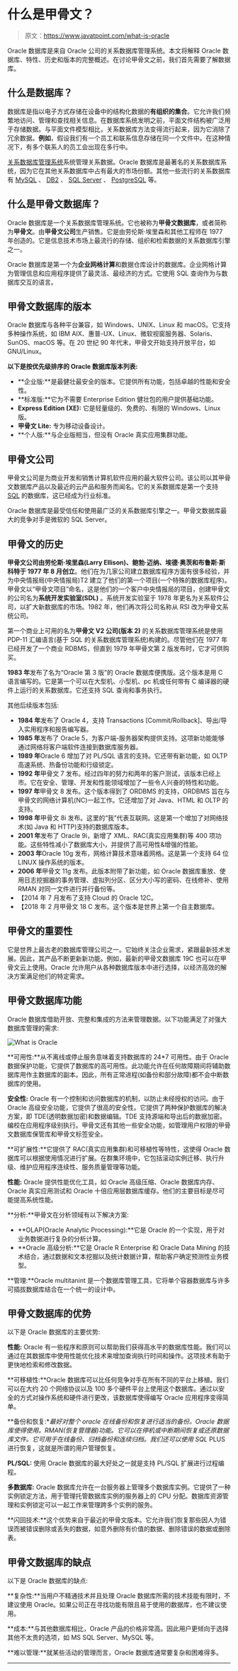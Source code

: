 # 什么是甲骨文？

> 原文：<https://www.javatpoint.com/what-is-oracle>

Oracle 数据库是来自 Oracle 公司的关系数据库管理系统。本文将解释 Oracle 数据库、特性、历史和版本的完整概述。在讨论甲骨文之前，我们首先需要了解数据库。

## 什么是数据库？

数据库是指以电子方式存储在设备中的结构化数据的**有组织的集合**。它允许我们频繁地访问、管理和查找相关信息。在数据库系统发明之前，平面文件结构被广泛用于存储数据。与平面文件模型相比，关系数据库方法变得流行起来，因为它消除了冗余数据。**例如**，假设我们有一个员工和联系信息存储在同一个文件中。在这种情况下，有多个联系人的员工会出现在多行中。

[关系数据库管理系统](https://www.javatpoint.com/what-is-rdbms)系统管理关系数据。Oracle 数据库是最著名的关系数据库系统，因为它在其他关系数据库中占有最大的市场份额。其他一些流行的关系数据库有 [MySQL](https://www.javatpoint.com/mysql-tutorial) 、 [DB2](https://www.javatpoint.com/what-is-db2) 、 [SQL Server](https://www.javatpoint.com/sql-server-tutorial) 、 [PostgreSQL](https://www.javatpoint.com/postgresql-tutorial) 等。

## 什么是甲骨文数据库？

Oracle 数据库是一个关系数据库管理系统。它也被称为**甲骨文数据库**，或者简称为**甲骨文**。由**甲骨文公司**生产销售。它是由劳伦斯·埃里森和其他工程师在 1977 年创造的。它是信息技术市场上最流行的存储、组织和检索数据的关系数据库引擎之一。

Oracle 数据库是第一个为**企业网格计算**和数据仓库设计的数据库。企业网格计算为管理信息和应用程序提供了最灵活、最经济的方式。它使用 SQL 查询作为与数据库交互的语言。

## 甲骨文数据库的版本

Oracle 数据库与各种平台兼容，如 Windows、UNIX、Linux 和 macOS。它支持多种操作系统，如 IBM AIX、惠普-UX、Linux、微软视窗服务器、Solaris、SunOS、macOS 等。在 20 世纪 90 年代末，甲骨文开始支持开放平台，如 GNU/Linux。

**以下是按优先级排序的 Oracle 数据库版本列表:**

*   **企业版:**是最健壮最安全的版本。它提供所有功能，包括卓越的性能和安全性。
*   **标准版:**它为不需要 Enterprise Edition 健壮包的用户提供基础功能。
*   **Express Edition (XE):** 它是轻量级的、免费的、有限的 Windows、Linux 版。
*   **甲骨文 Lite:** 专为移动设备设计。
*   **个人版:**与企业版相当，但没有 Oracle 真实应用集群功能。

## 甲骨文公司

甲骨文公司是为商业开发和销售计算机软件应用的最大软件公司。该公司以其甲骨文数据库产品以及最近的云产品和服务而闻名。它的关系数据库是第一个支持 [SQL](https://www.javatpoint.com/sql-tutorial) 的数据库，这已经成为行业标准。

Oracle 数据库是最受信任和使用最广泛的关系数据库引擎之一。甲骨文数据库最大的竞争对手是微软的 SQL Server。

## 甲骨文的历史

**甲骨文公司由劳伦斯·埃里森(Larry Ellison)、鲍勃·迈纳、埃德·奥茨和布鲁斯·斯科特于 1977 年 8 月创立**。他们在为几家公司建立数据库程序方面有很多经验，并为中央情报局(中央情报局)T2 建立了他们的第一个项目(一个特殊的数据库程序)。甲骨文以“甲骨文项目”命名，这是他们的一个客户中央情报局的项目，创建甲骨文的公司名为**系统开发实验室(SDL)** 。系统开发实验室于 1978 年更名为关系软件公司，以扩大新数据库的市场。1982 年，他们再次将公司名称从 RSI 改为甲骨文系统公司。

第一个商业上可用的名为**甲骨文 V2 公司(版本 2)** 的关系数据库管理系统是使用 PDP-11 汇编语言(基于 SQL 的关系数据库管理系统)构建的。尽管他们在 1977 年已经开发了一个商业 RDBMS，但直到 1979 年甲骨文第 2 版发布时，它才可供购买。

**1983 年**发布了名为“Oracle 第 3 版”的 Oracle 数据库便携版。这个版本是用 C 语言编写的。它是第一个可以在大型机、小型机、pc 机或任何带有 C 编译器的硬件上运行的关系数据库。它还支持 SQL 查询和事务执行。

其他后续版本包括:

*   **1984 年**发布了 Oracle 4，支持 Transactions [Commit/Rollback]、导出/导入实用程序和报告编写器。
*   **1985 年**发布了 Oracle 5，为客户端-服务器架构提供支持。这项新功能能够通过网络将客户端软件连接到数据库服务器。
*   **1989 年**Oracle 6 增加了对 PL/SQL 语言的支持。它还带有新功能，如 OLTP 高速系统、热备份功能和行级锁定。
*   **1992 年**甲骨文 7 发布。经过四年的努力和两年的客户测试，该版本已经上市。它在安全、管理、开发和性能领域增加了一些令人兴奋的特性和功能。
*   **1997 年**甲骨文 8 发布。这个版本得到了 ORDBMS 的支持，ORDBMS 旨在与甲骨文的网络计算机(NC)一起工作。它还增加了对 Java、HTML 和 OLTP 的支持。
*   **1998 年**甲骨文 8i 发布。这里的“我”代表互联网。这是第一个增加了对网络技术(如 Java 和 HTTP)支持的数据库版本。
*   **2001 年**发布了 Oracle 9i，新增了 XML、RAC(真实应用集群)等 400 项功能。这些特性减小了数据库大小，并提供了高可用性&增强的性能。
*   **2003 年**Oracle 10g 发布，网格计算技术意味着网格。这是第一个支持 64 位 LINUX 操作系统的版本。
*   **2006 年**甲骨文 11g 发布。此版本附带了新功能，如 Oracle 数据库重放、使用日志挖掘器的事务管理、虚拟列分区、区分大小写的密码、在线修补、使用 RMAN 对同一文件进行并行备份等。
*   【2014 年 7 月发布了支持 Cloud 的 Oracle 12C。
*   【2018 年 2 月甲骨文 18 C 发布。这个版本是世界上第一个自主数据库。

## 甲骨文的重要性

它是世界上最古老的数据库管理公司之一。它始终关注企业需求，紧跟最新技术发展。因此，其产品不断更新新功能。例如，最新的甲骨文数据库 19C 也可以在甲骨文云上使用。Oracle 允许用户从各种数据库版本中进行选择，以经济高效的解决方案满足他们的特定需求。

## 甲骨文数据库功能

Oracle 数据库借助开放、完整和集成的方法来管理数据。以下功能满足了对强大数据库管理的需求:

![What is Oracle](img/44a2d81817633305097fc6dc05830182.png)

**可用性:**从不离线或停止服务意味着支持数据库的 24*7 可用性。由于 Oracle 数据保护功能，它提供了数据库的高可用性。此功能允许在任何故障期间将辅助数据库用作主数据库的副本。因此，所有正常进程(如备份和部分故障)都不会中断数据库的使用。

**安全性:** Oracle 有一个控制和访问数据库的机制，以防止未经授权的访问。由于 Oracle 高级安全功能，它提供了很高的安全性。它提供了两种保护数据库的解决方案，即 TDE(透明数据加密)和数据编辑。TDE 支持源端和导出后的数据加密。编校在应用程序级别执行。甲骨文还有其他一些安全功能，如管理用户权限的甲骨文数据库保管库和甲骨文标签安全。

**可扩展性:**它提供了 RAC(真实应用集群)和可移植性等特性，这使得 Oracle 数据库可以根据使用情况进行扩展。在群集环境中，它包括滚动实例迁移、执行升级、维护应用程序连续性、服务质量管理等功能。

**性能:** Oracle 提供性能优化工具，如 Oracle 高级压缩、Oracle 数据库内存、Oracle 真实应用测试和 Oracle 十倍应用层数据库缓存。他们的主要目标是尽可能提高系统性能。

**分析:**甲骨文在分析领域有以下解决方案:

*   **OLAP(Oracle Analytic Processing):**它是 Oracle 的一个实现，用于对业务数据进行复杂的分析计算。
*   **Oracle 高级分析:**它是 Oracle R Enterprise 和 Oracle Data Mining 的技术结合，通过数据和文本挖掘以及统计数据计算，帮助客户确定预测性业务模型。

**管理:**Oracle multitanint 是一个数据库管理工具，它将单个容器数据库与许多可插拔数据库结合在一个统一的设计中。

## 甲骨文数据库的优势

以下是 Oracle 数据库的主要优势:

**性能:** Oracle 有一些程序和原则可以帮助我们获得高水平的数据库性能。我们可以通过在其数据库中使用性能优化技术来增加查询执行时间和操作。这项技术有助于更快地检索和修改数据。

**可移植性:**Oracle 数据库可以比任何竞争对手在所有不同的平台上移植。我们可以在大约 20 个网络协议以及 100 多个硬件平台上使用这个数据库。通过以安全的方式对操作系统和硬件进行更改，该数据库使得编写 Oracle 应用程序变得简单。

**备份和恢复:**最好对整个 oracle 在线备份和恢复进行适当的备份。Oracle 数据库使得使用。RMAN(恢复管理器)功能。它可以在停机或中断期间恢复或还原数据库文件。它可用于在线备份、归档备份和连续归档。我们还可以使用 SQL* PLUS 进行恢复，这就是所谓的用户管理恢复。

**PL/SQL:** 使用 Oracle 数据库的最大好处之一就是支持 PL/SQL 扩展进行过程编程。

**多数据库:** Oracle 数据库允许在一台服务器上管理多个数据库实例。它提供了一种实例锁定方法，用于管理托管数据库实例的服务器上的 CPU 分配。数据库资源管理和实例锁定可以一起工作来管理跨多个实例的服务。

**闪回技术:**这个优势来自于最近的甲骨文版本。它允许我们恢复那些因人为错误而被错误删除或丢失的数据，如意外删除有价值的数据、删除错误的数据或删除表。

## 甲骨文数据库的缺点

以下是 Oracle 数据库的缺点:

**复杂性:**当用户不精通技术并且处理 Oracle 数据库所需的技术技能有限时，不建议使用 Oracle。如果公司正在寻找功能有限且易于使用的数据库，也不建议使用。

**成本:**与其他数据库相比，Oracle 产品的价格非常高。因此用户更倾向于选择其他不太贵的选项，如 MS SQL Server、MySQL 等。

**难以管理:**就某些活动的管理而言，Oracle 数据库通常要复杂和困难得多。

* * *
